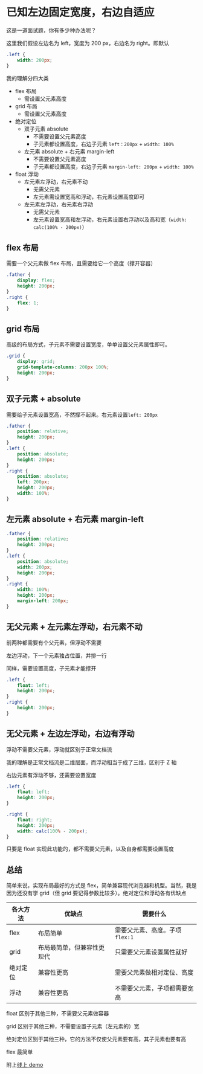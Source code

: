 # 已知左边固定宽度，右边自适应

这是一道面试题，你有多少种办法呢？

这里我们假设左边名为 left，宽度为 200 px，右边名为 right。即默认

```css
.left {
    width: 200px;
}
```

我的理解分四大类

-   flex 布局
    -   需设置父元素高度
-   grid 布局
    -   需设置父元素高度
-   绝对定位
    -   双子元素 absolute
        -   不需要设置父元素高度
        -   子元素都设置高度，右边子元素 `left：200px` + `width: 100%`
    -   左元素 absolute + 右元素 margin-left
        -   不需要设置父元素高度
        -   子元素都设置高度，右边子元素 `margin-left: 200px` + `width: 100%`
-   float 浮动
    -   左元素左浮动，右元素不动
        -   无需父元素
        -   左元素需设置宽高和浮动，右元素设置高度即可
    -   左元素左浮动，右元素右浮动
        -   无需父元素
        -   左元素设置宽高和左浮动，右元素设置右浮动以及高和宽（`width: calc(100% - 200px)`）

## flex 布局

需要一个父元素做 flex 布局，且需要给它一个高度（撑开容器）

```css
.father {
    display: flex;
    height: 200px;
}
.right {
    flex: 1;
}
```

## grid 布局

高级的布局方式，子元素不需要设置宽度，单单设置父元素属性即可。

```css
.grid {
    display: grid;
    grid-template-columns: 200px 100%;
    height: 200px;
}
```

## 双子元素 + absolute

需要给子元素设置宽高，不然撑不起来。右元素设置`left: 200px`

```css
.father {
    position: relative;
    height: 200px;
}
.left {
    position: absolute;
    height: 200px;
}
.right {
    position: absolute;
    left: 200px;
    height: 200px;
    width: 100%;
}
```

## 左元素 absolute + 右元素 margin-left

```css
.father {
    position: relative;
    height: 200px;
}
.left {
    position: absolute;
    width: 200px;
    height: 200px;
}
.right {
    width: 100%;
    height: 200px;
    margin-left: 200px;
}
```

## 无父元素 + 左元素左浮动，右元素不动

前两种都需要有个父元素，但浮动不需要

左边浮动，下一个元素独占位置，并排一行

同样，需要设置高度，子元素才能撑开

```css
.left {
    float: left;
    height: 200px;
}
.right {
    height: 200px;
}
```

## 无父元素 + 左边左浮动，右边有浮动

浮动不需要父元素，浮动就区别于正常文档流

我的理解是正常文档流是二维层面，而浮动相当于成了三维，区别于 Z 轴

右边元素有浮动不够，还需要设置宽度

```css
.left {
    float: left;
    height: 200px;
}

.right {
    float: right;
    height: 200px;
    width: calc(100% - 200px);
}
```

只要是 float 实现此功能的，都不需要父元素，以及自身都需要设置高度

## 总结

简单来说，实现布局最好的方式是 flex，简单兼容现代浏览器和机型。当然，我是因为还没有学 grid（但 grid 要记得参数比较多）。绝对定位和浮动各有优缺点

| 各大方法 | 优缺点                     | 需要什么                        |
| -------- | -------------------------- | ------------------------------- |
| flex     | 布局简单                   | 需要父元素、高度。子项 `flex:1` |
| grid     | 布局最简单，但兼容性更现代 | 只需要父元素设置属性就好        |
| 绝对定位 | 兼容性更高                 | 需要父元素做相对定位、高度      |
| 浮动     | 兼容性更高                 | 不需要父元素，子项都需要宽高    |

float 区别于其他三种，不需要父元素做容器

grid 区别于其他三种，不需要设置子元素（左元素的）宽

绝对定位区别于其他三种，它的方法不仅使父元素要有高，其子元素也要有高

flex 最简单

附上[线上 demo](https://azhubaby.com/demo/左边固定，右边自适应.html)
